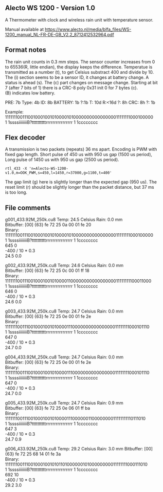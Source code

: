 Alecto WS 1200 - Version 1.0
----------------------------

A Thermometer with clock and wireless rain unit with temperature sensor.

Manual available at
https://www.alecto.nl/media/blfa_files/WS-1200_manual_NL-FR-DE-GB_V2.2_8712412532964.pdf

Format notes
------------

The rain unit counts in 0.3 mm steps. The sensor counter increases from 
0 to 65536(R, little endian), the display keeps the difference. Temperatue is transmitted as 
a number (t), to get Celsius substract 400 and divide by 10. The (i) section seems
to be a sensor ID, it changes at battery change. A status is ahead (s).
The (c) part changes on message change. Starting at bit 7 (after 7 bits of 1) there 
is a CRC-8 poly 0x31 init 0 for 7 bytes (c).  
(B) indicates low battery.

PRE: 7b Type: 4b ID: 8b BATTERY: 1b ?:1b T: 10d R:<16d ?: 8h CRC: 8h ?: 1b

Example:  
1111111001110010001001010000101000000000000000011111111000100000  
  1   1ssssiiiiiiiiB?ttttttttttrrrrrrrrrrrrrrrr   1   1cccccccc  


Flex decoder
------------

A transmission is two packets (repeats) 36 ms apart.
Encoding is PWM with fixed gap length.
Short pulse of 450 us with 950 us gap (1500 us period),
Long pulse of 1450 us with 950 us gap (2500 us period).

`rtl_433 -X 'n=Alecto-WS-1200-v1.0,m=OOK_PWM,s=450,l=1450,r=37000,g=1100,t=400'`

The gap limit (g) here is slightly longer than the expected gap (950 us).
The reset limit (r) should be slightly longer than the packet distance, but 37 ms is too long.


File comments
-------------

g001_433.92M_250k.cu8	Temp: 24.5 Celsius	Rain: 0.0 mm  
Bitbuffer: [00] {63} fe 72 25 0a 00 01 fe 20  
Binary:  
1111111001110010001001010000101000000000000000011111111000100000  
  1   1ssssiiiiiiiiB?ttttttttttrrrrrrrrrrrrrrrr   1   1cccccccc  
                        645        0  
                     -400 / 10   * 0.3  
                        24.5      0.0  
  
g002_433.92M_250k.cu8   Temp: 24.6 Celsius      Rain: 0.0 mm  
Bitbuffer: [00] {63} fe 72 25 0c 00 01 ff 18  
Binary:  
1111111001110010001001010000110000000000000000011111111100011000  
  1   1ssssiiiiiiiiB?ttttttttttrrrrrrrrrrrrrrrr   1   1cccccccc  
                        646        0  
                     -400 / 10   * 0.3  
                        24.6      0.0  

g003_433.92M_250k.cu8   Temp: 24.7 Celsius      Rain: 0.0 mm  
Bitbuffer: [00] {63} fe 72 25 0e 00 01 fe 2e  
Binary:  
1111111001110010001001010000111000000000000000011111111000101110  
  1   1ssssiiiiiiiiB?ttttttttttrrrrrrrrrrrrrrrr   1   1cccccccc  
                        647        0  
                     -400 / 10   * 0.3  
                        24.7      0.0  
  
g004_433.92M_250k.cu8   Temp: 24.7 Celsius      Rain: 0.0 mm  
Bitbuffer: [00] {63} fe 72 25 0e 00 01 fe 2e  
Binary:  
1111111001110010001001010000111000000000000000011111111000101110  
  1   1ssssiiiiiiiiB?ttttttttttrrrrrrrrrrrrrrrr   1   1cccccccc  
                        647        0  
                     -400 / 10   * 0.3  
                        24.7      0.0  
  
g005_433.92M_250k.cu8   Temp: 24.7 Celsius      Rain: 0.9 mm  
Bitbuffer: [00] {63} fe 72 25 0e 06 01 ff ba  
Binary:  
1111111001110010001001010000111000000110000000011111111110111010  
  1   1ssssiiiiiiiiB?ttttttttttrrrrrrrrrrrrrrrr   1   1cccccccc  
                        647        3  
                     -400 / 10   * 0.3  
                        24.7      0.9  
  
g006_433.92M_250k.cu8   Temp: 29.2 Celsius      Rain: 3.0 mm
Bitbuffer: [00] {63} fe 72 25 68 14 01 fe 3a  
Binary:  
1111111001110010001001010110100000010100000000011111111000111010  
  1   1ssssiiiiiiiiB?ttttttttttrrrrrrrrrrrrrrrr   1   1cccccccc  
                        692       10  
                     -400 / 10   * 0.3  
                        29.2      3.0  



